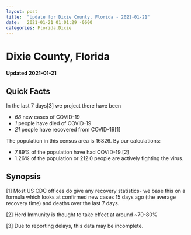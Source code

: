 ```yaml
---
layout: post
title:  "Update for Dixie County, Florida - 2021-01-21"
date:   2021-01-21 01:01:29 -0600
categories: Florida,Dixie
---
```


# Dixie County, Florida
#### Updated 2021-01-21

## Quick Facts

In the last 7 days[3] we project there have been
- *68* new cases of COVID-19
- *1* people have died of COVID-19
- *21* people have recovered from COVID-19[1]

The population in this census area is 16826. By our calculations:
- 7.89% of the population have had COVID-19.[2]
- 1.26% of the population or 212.0 people are actively fighting the virus.

## Synopsis




[1] Most US CDC offices do give any recovery statistics- we base this on a formula which looks at confirmed new cases
15 days ago (the average recovery time) and deaths over the last 7 days.

[2] Herd Immunity is thought to take effect at around ~70-80%

[3] Due to reporting delays, this data may be incomplete.
 
    